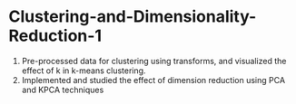 # Clustering-and-Dimensionality-Reduction-1
1. Pre-processed data for clustering using transforms, and visualized the effect of k in k-means clustering.
2. Implemented and studied the effect of dimension reduction using PCA and KPCA techniques
